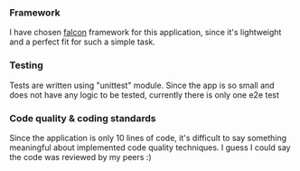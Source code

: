 ### Framework
I have chosen [falcon](https://falconframework.org/) framework for this application, since it's lightweight and a perfect fit for such a simple task.

### Testing
Tests are written using "unittest" module. Since the app is so small and does not have any logic to be tested, currently there is only one e2e test

### Code quality & coding standards
Since the application is only 10 lines of code, it's difficult to say something meaningful about implemented code quality techniques. I guess I could say the code was reviewed by my peers :)

